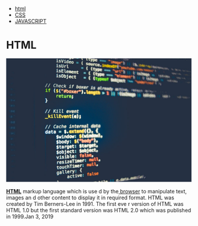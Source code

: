 
<html>
<head>
  <meta charset="utf-8">
  <title> web </title>
</head>
<body>
  <ul>
<li><a href="1.html" title="1.html">html</a></li>
<li><a href="2.html" title="2.html">CSS</a></li>
<li><a href="3.html" title="3.html">JAVASCRIPT</a></li>
</ul>
<h1>HTML</h1>
<img src="coding.jpg" width="500xp" >
<p><u><strong>HTML</strong></u> markup language which is use
d by the<a href="https://dreamhack.io/learn/1/6#19"> browser</a> to manipulate text, images an
d other content to display it in required format.
HTML was created by Tim Berners-Lee in 1991. The first eve
r version of HTML was HTML 1.0 but the first standard version was
 HTML 2.0 which was published in 1999.Jan 3, 2019</p>
</body>
</html>

